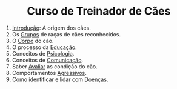 <h1 style="text-align:center">Curso de Treinador de Cães</h1>

1. [Introdução](./intro/README.md): A origem dos cães. 
2. Os [Grupos](./grupos/README.md) de raças de cães reconhecidos.
3. O [Corpo](./corpo/README.md) do cão.
4. O processo da [Educação](./educa/README.md).
5. Conceitos de [Psicologia](./psicologia/README.md).
6. Conceitos de [Comunicação](./comunica/README.md).
7. Saber [Avaliar](./avalia/README.md) as condição do cão.
8. Comportamentos [Agressivos](./agressividade/README.md).
9. Como identificar e lidar com [Doenças](./doencas/README.md).
